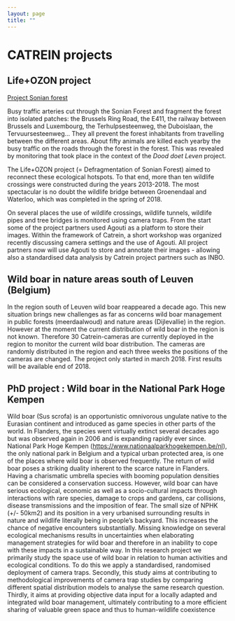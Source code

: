 ```yaml
---
layout: page
title: ""
---
```


# CATREIN projects

## Life+OZON project 

[Project Sonian forest](http://www.sonianforest.be/lifeozon/project/natura-2000-life/life-in-the-sonian-forest/)

Busy traffic arteries cut through the Sonian Forest and fragment the forest into isolated patches:
the Brussels Ring Road, the E411, the railway between Brussels and Luxembourg, the Terhulpsesteenweg, the Duboislaan, the Tervuursesteenweg… They all prevent the forest inhabitants from travelling between the different areas. About fifty animals are killed each yearby the busy traffic on the roads through the forest in the forest. This was revealed by monitoring that took place in the context of the _Dood doet Leven_ project.

The Life+OZON project (= Defragmentation of Sonian Forest) aimed to reconnect these ecological hotspots. To that end, more than ten wildlife crossings were constructed during the years 2013-2018. The most spectacular is no doubt the wildlife bridge between Groenendaal and Waterloo, which was completed in the spring of 2018.

On several places the use of wildlife crossings, wildlife tunnels, wildlife pipes and tree bridges is monitored using camera traps. From the start some of the project partners used Agouti as a platform to store their images. Within the framework of Catrein, a short workshop was organized recently discussing camera settings and the use of Agouti. All project partners now will use Agouti to store and annotate their images - allowing also a standardised data analysis by Catrein project partners such as INBO.


## Wild boar in nature areas south of Leuven (Belgium)

In the region south of Leuven wild boar reappeared a decade ago. This new situation brings new challenges as far as concerns wild boar management in public forests (meerdaalwoud) and nature areas (Dijlevallie) in the region. However at the moment the current distribution of wild boar in the region is not known. Therefore 30 Catrein-cameras are currently deployed in the region to monitor the current wild boar distribution. The cameras are randomly distributed in the region and each three weeks the positions of the cameras are changed. The project only started in march 2018. First results will be available end of 2018. 

## PhD project : Wild boar in the National Park Hoge Kempen

Wild boar (Sus scrofa) is an opportunistic omnivorous ungulate native to the Eurasian continent and introduced as game species in other parts of the world. In Flanders, the species went virtually extinct several decades ago but was observed again in 2006 and is expanding rapidly ever since. National Park Hoge Kempen (https://www.nationaalparkhogekempen.be/nl), the only national park in Belgium and a typical urban protected area, is one of the places where wild boar is observed frequently. The return of wild boar poses a striking duality inherent to the scarce nature in Flanders. Having a charismatic umbrella species with booming population densities can be considered a conservation success. However, wild boar can have serious ecological, economic as well as a socio-cultural impacts through interactions with rare species, damage to crops and gardens, car collisions, disease transmissions and the imposition of fear. The small size of NPHK (+/- 50km2) and its position in a very urbanised surrounding results in nature and wildlife literally being in people’s backyard. This increases the chance of negative encounters substantially. Missing knowledge on several ecological mechanisms results in uncertainties when elaborating management strategies for wild boar and therefore in an inability to cope with these impacts in a sustainable way. In this research project we primarily study the space use of wild boar in relation to human activities and ecological conditions. To do this we apply a standardised, randomised deployment of camera traps. Secondly, this study aims at contributing to methodological improvements of camera trap studies by comparing different spatial distribution models to analyse the same research question. Thirdly, it aims at providing objective data input for a locally adapted and integrated wild boar management, ultimately contributing to a more efficient sharing of valuable green space and thus to human-wildlife coexistence
